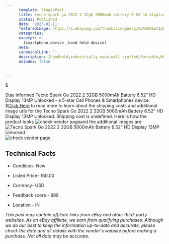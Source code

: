 ```yaml
---
      template: SinglePost
      title: tecno spark go 2022 2 32gb 5000mah battery 6 52 hd display 13mp unlocked
      status: Published
      date: '2023-02-11'
      featuredImage: https://i.ebayimg.com/thumbs/images/g/mvAAAOSwt1phzccl/s-l225.jpg
      categories: 
      excerpt: >-
        [smartphone,device ,hand held device]
      meta:
      canonicalLink: ''
      description: [handheld,industrially made,well crafted,Portable,Mobile,Compact,Convenient,Lightweight,Maneuverable,Man-portable,Miniature,Carriable,Hand-held,Light,Holdable,Transportable,Mobile device,Pocket-sized,On-the-go,Wireless,Cordless,Compact size,Convenient size, smartphone,device ,hand held device]
      noindex: false
      
        
---
```

$

Stay informed Tecno Spark Go 2022 2 32GB 5000mAh Battery 6.52" HD Display 13MP Unlocked - a 5-star Cell Phones & Smartphones device.
$[Click Here](https://www.ebay.com/itm/203500257726?hash=item2f618f81be%3Ag%3AmvAAAOSwt1phzccl&mkevt=1&mkcid=1&mkrid=711-53200-19255-0&campid=%253CePNCampaignId%253E&customid=%253CreferenceId%253E&toolid=10049) to read more to learn about the shipping costs and additional image urls for the Tecno Spark Go 2022 2 32GB 5000mAh Battery 6.52" HD Display 13MP Unlocked. Shipping cost is undefined. Here is how the product looks ![check vendor page](https://i.ebayimg.com/thumbs/images/g/mvAAAOSwt1phzccl/s-l225.jpg)and the additional images are![Tecno Spark Go 2022 2 32GB 5000mAh Battery 6.52" HD Display 13MP Unlocked](https://i.ebayimg.com/images/g/mvAAAOSwt1phzccl/s-l1600.jpg)![check vendor page](https://origin-galleryplus.ebayimg.com/ws/web/203500257726_2_0_1/225x225.jpg,https://origin-galleryplus.ebayimg.com/ws/web/203500257726_3_0_1/225x225.jpg,https://origin-galleryplus.ebayimg.com/ws/web/203500257726_4_0_1/225x225.jpg)



 ## Technical Facts 



     
      

 - Condition- New 


      

 - Listed Price- 160.00 


      

 - Currency- USD 


      

 - Feedback score - 988 


      

 - Location - IN 


      
      

 *_This post may contain affiliate links from eBay and other third-party websites. As an eBay affiliate, we earn from qualifying purchases. Although we do our best to keep the information up-to-date and accurate, please check the date and all details with the vendor's website before making a purchase. Not all data may be accurate._*






